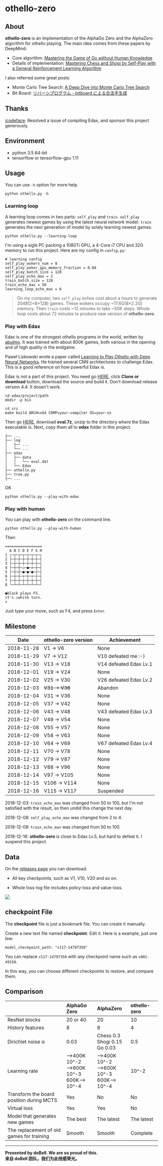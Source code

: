 # othello-zero

## About

**othello-zero** is an implementation of the AlphaGo Zero and the AlphaZero algorithm for othello playing. The main idea comes from these papers by DeepMind:

* Core algorithm: [Mastering the Game of Go without Human Knowledge](https://www.nature.com/articles/nature24270)
* Details of implementation: [Mastering Chess and Shogi by Self-Play with a General Reinforcement Learning Algorithm](https://arxiv.org/abs/1712.01815)

I also referred some great posts:

* Monte Carlo Tree Search: [A Deep Dive into Monte Carlo Tree Search](http://www.moderndescartes.com/essays/deep_dive_mcts/)
* Bit Board: [リバーシプログラム - bitboard による合法手生成](http://d.hatena.ne.jp/ainame/20100426/1272236395)

## Thanks

[icodeface](https://github.com/icodeface): Resolved a issue of compiling Edax, and sponsor this project generously.

## Environment

* python 3.5 64-bit
* tensorflow or tensorflow-gpu 1.11

## Usage

You can use `-h` option for more help.

```
python othello.py -h
```

### Learning loop

A learning loop comes in two parts: `self_play` and `train`. `self_play` generates newest games by using the latest neural network model. `train` generates the next generation of model by solely learning newest games.

```
python othello.py --learning-loop
```

I'm using a sigle PC packing a 1080Ti GPU, a 4-Core i7 CPU and 32G memory to run this project. Here are my config in `config.py`:

```
# learning config
self_play_wokers_num = 8
self_play_woker_gpu_memory_fraction = 0.04
self_play_batch_size = 128
self_play_echo_max = 2
train_batch_size = 128
train_echo_max = 50
learning_loop_echo_max = 6
```

>On my computer, two `self_play` echos cost about a hours to generate 2048(2×8×128) games. These wokers occupy ~17.6G(8×2.2G) memory. Then `train` costs ~12 minutes to take ~50K steps. Whole loop costs about 72 minutes to produce new version of **othello-zero**.

### Play with Edax

Edax is one of the strongest othello programs in the world, written by [abulmo](https://github.com/abulmo). It was trained with about 800K games, both various in the opening and of high quality in the endgame.

Paweł Liskowski wrote a paper called [Learning to Play Othello with Deep Neural
Networks](https://arxiv.org/pdf/1711.06583.pdf). He trained several CNN architectures to challenge Edax. This is a good reference on how powerful Edax is.

Edax is not a part of this project. You need go [HERE](https://github.com/2Bear/edax-reversi), click **Clone or download** button, download the source and build it. Don't download release version 4.4. It dosen't work.

```
cd edax/project/path
mkdir -p bin

cd src
make build ARCH=x64 COMP=your-compiler OS=your-os
```

Then go [HERE](https://github.com/abulmo/edax-reversi/releases), download **eval.7z**, unzip to the directory where the Edax executable is. Next, copy them all to **edax** folder in this project.

```
├── ...
├── log
│   ├── ...
│   └── ...
├── edax
│   ├── data
│   │   └── eval.dat
│   └── Edax
├── othello.py
├── tree.py
├── ...
```

OK

```
python othello.py --play-with-edax
```

### Play with human

You can play with **othello-zero** on the command line.

```
python othello.py --play-with-human
```

Then

```
=================
  A B C D E F G H
1 ┌─┬─┬─┬─┬─┬─┬─┐
2 ├─┼─┼─┼─┼─┼─┼─┤
3 ├─┼─┼─┼─┼─┼─┼─┤
4 ├─┼─┼─○─●─×─┼─┤
5 ├─┼─┼─●─●─●─┼─┤
6 ├─┼─┼─×─┼─×─┼─┤
7 ├─┼─┼─┼─┼─┼─┼─┤
8 └─┴─┴─┴─┴─┴─┴─┘

●black plays F5.
it's ○white turn.
>
```

Just type your move, such as F4, and press `Enter`.

## Milestone

| Date | othello-zero version | Achievement |
| --- | --- | --- |
| 2018-11-28 | V1 -> V6 | None |
| 2018-11-29 | V7 -> V12 | V10 defeated me :-) |
| 2018-11-30 | V13 -> V18 | V14 defeated Edax Lv.1 |
| 2018-12-01 | V19 -> V24 | None |
| 2018-12-02 | V25 -> V30 | V26 defeated Edax Lv.2 |
| 2018-12-03 | ~~V31 -> V36~~ | Abandon |
| 2018-12-04 | V31 -> V36 | None |
| 2018-12-05 | V37 -> V42 | None |
| 2018-12-06 | V43 -> V48 | V43 defeated Edax Lv.3 |
| 2018-12-07 | V49 -> V54 | None |
| 2018-12-08 | V55 -> V57 | None |
| 2018-12-09 | V58 -> V63 | None |
| 2018-12-10 | V64 -> V69 | V67 defeated Edax Lv.4 |
| 2018-12-11 | V70 -> V78 | None |
| 2018-12-12 | V79 -> V87 | None |
| 2018-12-13 | V88 -> V96 | None |
| 2018-12-14 | V97 -> V105 | None |
| 2018-12-15 | V106 -> V114 | None |
| 2018-12-16 | V115 -> V117 | Suspended |

2018-12-03: `train_echo_max` was changed from 50 to 100, but I'm not satisfied with the result, so then undid this change the next day.

2018-12-08: `self_play_echo_max` was changed from 2 to 4.

2018-12-09: `train_echo_max` was changed from 50 to 100.

2018-12-16: **othello-zero** is close to Edax Lv.5, but hard to defeat it. I suspend this project.

## Data

On the [releases page](https://github.com/2Bear/othello-zero/releases) you can download:

* All key checkpoints, such as V1, V10, V20 and so on.

* Whole loss-log file includes policy-loss and value-loss.

<img src="doc/img/plot.png">

## checkpoint File

The **checkpoint** file is just a bookmark file. You can create it manually.

Create a new text file named **checkpoint**. Edit it. Here is a example, just one line:
```
model_checkpoint_path: "v117-14797350"
```
You can replace `v117-14797350` with any checkpoint name such as `v001-49150`.

In this way, you can choose different checkpoints to restore, and compare them.

## Comparison

|  | AlphaGo Zero | AlphaZero | othello-zero |
| :-- | :-- | :-- | :-- |
| ResNet blocks | 20 or 40 | 20 | 10 |
| History features | 8 | 8 | 4 |
| Dirichlet noise α | 0.03 | Chess 0.3</br>Shogi 0.15</br>Go 0.03 | 0.5 |
| Learning rate | -->400K 10^-2</br> -->600K 10^-3</br> 600K--> 10^-4 | -->400K 10^-2</br> -->600K 10^-3</br> 600K--> 10^-4 | 10^-2 |
| Transform the board position during MCTS | Yes | No | No |
| Virtual loss | Yes | Yes | No |
| Model that generates new games | The best | The latest | The latest |
| The replacement of old games for training | Smooth | Smooth | Complete |

---

**Presented by doBell. We are so proud of this.**</br>
**来自 doBell 团队，我们为此倍感荣光。**
